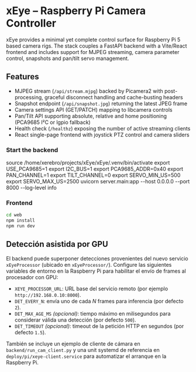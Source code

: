 # xEye – Raspberry Pi Camera Controller

xEye provides a minimal yet complete control surface for Raspberry Pi 5 based
camera rigs.  The stack couples a FastAPI backend with a Vite/React frontend and
includes support for MJPEG streaming, camera parameter control, snapshots and
pan/tilt servo management.

## Features

- MJPEG stream (`/api/stream.mjpg`) backed by Picamera2 with post-processing,
  graceful disconnect handling and cache-busting headers
- Snapshot endpoint (`/api/snapshot.jpg`) returning the latest JPEG frame
- Camera settings API (GET/PATCH) mapping to libcamera controls
- Pan/Tilt API supporting absolute, relative and home positioning (PCA9685 I²C or lgpio fallback)
- Health check (`/healthz`) exposing the number of active streaming clients
- React single-page frontend with joystick PTZ control and camera sliders

### Start the backend
source /home/xerebro/projects/xEye/xEye/.venv/bin/activate
export USE_PCA9685=1
export I2C_BUS=1
export PCA9685_ADDR=0x40
export PAN_CHANNEL=1
export TILT_CHANNEL=0
export SERVO_MIN_US=500
export SERVO_MAX_US=2500
uvicorn server.main:app --host 0.0.0.0 --port 8000 --log-level info



### Frontend

```bash
cd web
npm install
npm run dev
```

## Detección asistida por GPU

El backend puede superponer detecciones provenientes del nuevo servicio `xEyeProcessor`
(ubicado en `xEyeProcessor/`). Configure las siguientes variables de entorno en la
Raspberry Pi para habilitar el envío de frames al procesador con GPU:

- `XEYE_PROCESSOR_URL`: URL base del servicio remoto (por ejemplo `http://192.168.0.10:8000`).
- `DET_EVERY_N`: envía uno de cada *N* frames para inferencia (por defecto `2`).
- `DET_MAX_AGE_MS` *(opcional)*: tiempo máximo en milisegundos para considerar válida una detección (por defecto `500`).
- `DET_TIMEOUT` *(opcional)*: timeout de la petición HTTP en segundos (por defecto `1.5`).

También se incluye un ejemplo de cliente de cámara en `backend/run_cam_client.py` y una
unit systemd de referencia en `deploy/pi/xeye-client.service` para automatizar el arranque
en la Raspberry Pi.
